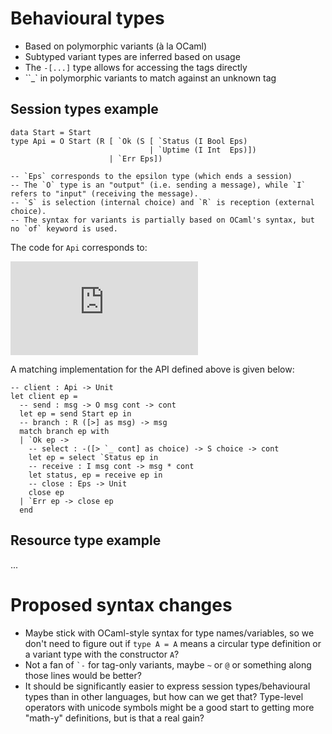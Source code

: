 # Behavioural types

* Based on polymorphic variants (à la OCaml)
* Subtyped variant types are inferred based on usage
* The `-[...]` type allows for accessing the tags directly
* ``_` in polymorphic variants to match against an unknown tag

## Session types example

```
data Start = Start
type Api = O Start (R [ `Ok (S [ `Status (I Bool Eps)
                               | `Uptime (I Int  Eps)])
                      | `Err Eps])

-- `Eps` corresponds to the epsilon type (which ends a session)
-- The `O` type is an "output" (i.e. sending a message), while `I` refers to "input" (receiving the message).
-- `S` is selection (internal choice) and `R` is reception (external choice).
-- The syntax for variants is partially based on OCaml's syntax, but no `of` keyword is used.
```

The code for `Api` corresponds to:

![Api](https://latex.codecogs.com/gif.latex?%21%5Ctextup%7BStart%7D.%5C%26%5C%7B%5Ctextup%7BOk%7D%3A%20%5Coplus%5C%7B%5Ctextup%7BStatus%7D%3A%20%3F%5Ctextup%7BBool%7D%20.%20%5Cvarepsilon%2C%20%5Ctextup%7BUptime%7D%3A%3F%5Ctextup%7BInt%7D%20.%20%5Cvarepsilon%5C%7D%2C%20%5Ctextup%7BErr%7D%3A%20%5Cvarepsilon%5C%7D)

A matching implementation for the API defined above is given below:

```
-- client : Api -> Unit
let client ep =
  -- send : msg -> O msg cont -> cont
  let ep = send Start ep in
  -- branch : R ([>] as msg) -> msg
  match branch ep with
  | `Ok ep ->
    -- select : -([> `_ cont] as choice) -> S choice -> cont
    let ep = select `Status ep in
    -- receive : I msg cont -> msg * cont
    let status, ep = receive ep in
    -- close : Eps -> Unit
    close ep
  | `Err ep -> close ep
  end
```

## Resource type example

...


# Proposed syntax changes

* Maybe stick with OCaml-style syntax for type names/variables, so we don't need to figure out if `type A = A` means a circular type definition or a variant type with the constructor `A`?
* Not a fan of ```⁣`-``` for tag-only variants, maybe `~` or `@` or something along those lines would be better?
* It should be significantly easier to express session types/behavioural types than in other languages, but how can we get that? Type-level operators with unicode symbols might be a good start to getting more "math-y" definitions, but is that a real gain?
